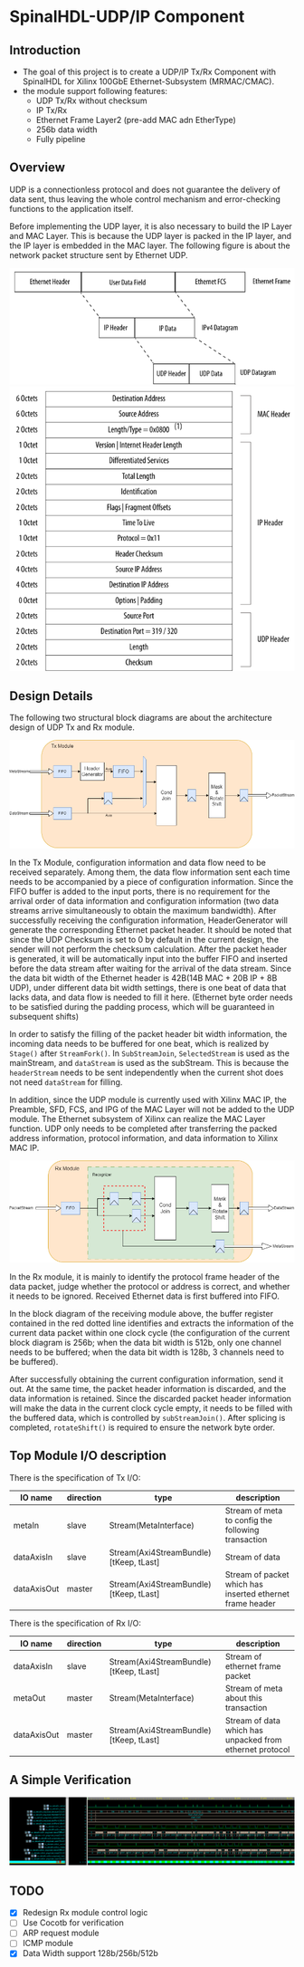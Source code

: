 # SpinalHDL-UDP/IP Component
## Introduction
- The goal of this project is to create a UDP/IP Tx/Rx Component with SpinalHDL for Xilinx 100GbE Ethernet-Subsystem (MRMAC/CMAC).
- the module support following features:
  - UDP Tx/Rx without checksum
  - IP Tx/Rx
  - Ethernet Frame Layer2 (pre-add MAC adn EtherType)
  - 256b data width
  - Fully pipeline

## Overview
UDP is a connectionless protocol and does not guarantee the delivery of data sent, thus leaving the whole control mechanism and error-checking functions to the application itself.

Before implementing the UDP layer, it is also necessary to build the IP Layer and MAC Layer. This is because the UDP layer is packed in the IP layer, and the IP layer is embedded in the MAC layer. The following figure is about the network packet structure sent by Ethernet UDP.

![](.pic/EthernetPacketFormat0.png)
![](.pic/EthernetPacketFormat1.png)

## Design Details
The following two structural block diagrams are about the architecture design of UDP Tx and Rx module.

![](.pic/UDPtx.drawio.png)

In the Tx Module, configuration information and data flow need to be received separately. Among them, the data flow information sent each time needs to be accompanied by a piece of configuration information. Since the FIFO buffer is added to the input ports, there is no requirement for the arrival order of data information and configuration information (two data streams arrive simultaneously to obtain the maximum bandwidth). After successfully receiving the configuration information, HeaderGenerator will generate the corresponding Ethernet packet header. It should be noted that since the UDP Checksum is set to 0 by default in the current design, the sender will not perform the checksum calculation. After the packet header is generated, it will be automatically input into the buffer FIFO and inserted before the data stream after waiting for the arrival of the data stream. Since the data bit width of the Ethernet header is 42B(14B MAC + 20B IP + 8B UDP), under different data bit width settings, there is one beat of data that lacks data, and data flow is needed to fill it here. (Ethernet byte order needs to be satisfied during the padding process, which will be guaranteed in subsequent shifts)

In order to satisfy the filling of the packet header bit width information, the incoming data needs to be buffered for one beat, which is realized by `Stage()` after `StreamFork()`. In `SubStreamJoin`, `SelectedStream` is used as the mainStream, and `dataStream` is used as the subStream. This is because the `headerStream` needs to be sent independently when the current shot does not need `dataStream` for filling.

In addition, since the UDP module is currently used with Xilinx MAC IP, the Preamble, SFD, FCS, and IPG of the MAC Layer will not be added to the UDP module. The Ethernet subsystem of Xilinx can realize the MAC Layer function. UDP only needs to be completed after transferring the packed address information, protocol information, and data information to Xilinx MAC IP.

![](.pic/UDPrx.drawio.png)

In the Rx module, it is mainly to identify the protocol frame header of the data packet, judge whether the protocol or address is correct, and whether it needs to be ignored. Received Ethernet data is first buffered into FIFO.

In the block diagram of the receiving module above, the buffer register contained in the red dotted line identifies and extracts the information of the current data packet within one clock cycle (the configuration of the current block diagram is 256b; when the data bit width is 512b, only one channel needs to be buffered; when the data bit width is 128b, 3 channels need to be buffered).

After successfully obtaining the current configuration information, send it out. At the same time, the packet header information is discarded, and the data information is retained. Since the discarded packet header information will make the data in the current clock cycle empty, it needs to be filled with the buffered data, which is controlled by `subStreamJoin()`. After splicing is completed, `rotateShift()` is required to ensure the network byte order.

## Top Module I/O description

There is the specification of Tx I/O:

| IO name     | direction | type                                   | description                                               |
|-------------|-----------|----------------------------------------|-----------------------------------------------------------|
| metaIn      | slave     | Stream(MetaInterface)                  | Stream of meta to config the following transaction        |
| dataAxisIn  | slave     | Stream(Axi4StreamBundle)[tKeep, tLast] | Stream of data                                            |
| dataAxisOut | master    | Stream(Axi4StreamBundle)[tKeep, tLast] | Stream of packet which has inserted ethernet frame header |


There is the specification of Rx I/O:

| IO name     | direction | type                                   | description                                              |
|-------------|-----------|----------------------------------------|----------------------------------------------------------|
| dataAxisIn  | slave     | Stream(Axi4StreamBundle)[tKeep, tLast] | Stream of ethernet frame packet                          |
| metaOut     | master    | Stream(MetaInterface)                  | Stream of meta about this transaction                    |
| dataAxisOut | master    | Stream(Axi4StreamBundle)[tKeep, tLast] | Stream of data which has unpacked from ethernet protocol |

## A Simple Verification
![](.pic/txwave.png)

## TODO
- [x] Redesign Rx module control logic
- [ ] Use Cocotb for verification
- [ ] ARP request module
- [ ] ICMP module
- [x] Data Width support 128b/256b/512b